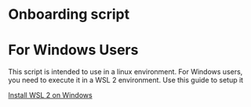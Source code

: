 # Onboarding script

# For Windows Users

This script is intended to use in a linux environment. For Windows users, you need to execute it in a WSL 2 environment. Use this guide to setup it

[Install WSL 2 on Windows](https://learn.microsoft.com/it-it/windows/wsl/install-manual)
